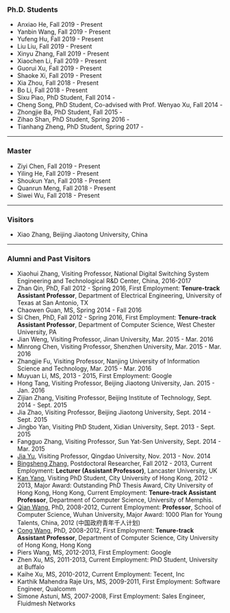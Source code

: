 ### Ph.D. Students
 
 * Anxiao He, Fall 2019 - Present
 * Yanbin Wang, Fall 2019 - Present
 * Yufeng Hu, Fall 2019 - Present
 * Liu Liu, Fall 2019 - Present
 * Xinyu Zhang, Fall 2019 - Present
 * Xiaochen Li, Fall 2019 - Present
 * Guorui Xu, Fall 2019 - Present
 * Shaoke Xi, Fall 2019 - Present
 * Xia Zhou, Fall 2018 - Present
 * Bo Li, Fall 2018 - Present
 * Sixu Piao, PhD Student, Fall 2014 - 
 * Cheng Song, PhD Student, Co-advised with Prof. Wenyao Xu, Fall 2014 -
 * Zhongjie Ba, PhD Student, Fall 2015 - 
 * Zihao Shan, PhD Student, Spring 2016 -
 * Tianhang Zheng, PhD Student, Spring 2017 -
 
---

### Master
 
 * Ziyi Chen, Fall 2019 - Present
 * Yiling He, Fall 2019 - Present
 * Shoukun Yan, Fall 2018 - Present
 * Quanrun Meng, Fall 2018 - Present
 * Siwei Wu, Fall 2018 - Present
 
---

### Visitors
 
 * Xiao Zhang, Beijing Jiaotong University, China
 
 ---

### Alumni and Past Visitors

 * Xiaohui Zhang, Visiting Professor, National Digital Switching System Engineering and Technological R&D Center, China, 2016-2017
 * Zhan Qin, PhD, Fall 2012 - Spring 2016, First Employment: **Tenure-track Assistant Professor**, Department of Electrical Engineering, University of Texas at San Antonio, TX
 * Chaowen Guan, MS, Spring 2014 - Fall 2016
 * Si Chen, PhD, Fall 2012 - Spring 2016, First Employment: **Tenure-track Assistant Professor**, Department of Computer Science, West Chester University, PA
 * Jian Weng, Visiting Professor, Jinan University, Mar. 2015 - Mar. 2016
 * Minrong Chen, Visiting Professor, Shenzhen University, Mar. 2015 - Mar. 2016
 * Zhangjie Fu, Visiting Professor, Nanjing University of Information Science and Technology, Mar. 2015 - Mar. 2016
 * Muyuan Li, MS, 2013 - 2015, First Employment: Google 
 * Hong Tang, Visiting Professor, Beijing Jiaotong University, Jan. 2015 - Jan. 2016
 * Zijian Zhang, Visiting Professor, Beijing Institute of Technology, Sept. 2014 - Sept. 2015
 * Jia Zhao, Visiting Professor, Beijing Jiaotong University, Sept. 2014 - Sept. 2015 
 * Jingbo Yan, Visiting PhD Student, Xidian University, Sept. 2013 - Sept. 2015
 * Fangguo Zhang, Visiting Professor, Sun Yat-Sen University, Sept. 2014 - Mar. 2015
 * [Jia Yu](http://iec.qdu.edu.cn/content-68-280-1.html), Visiting Professor, Qingdao University, Nov. 2013 - Nov. 2014
 * [Bingsheng Zhang](http://crypto.di.uoa.gr/~bingsheng/index.html), Postdoctoral Researcher, Fall 2012 - 2013, Current Employment: **Lecturer (Assistant Professor)**, Lancaster University, UK  
 * [Kan Yang](http://www.cs.cityu.edu.hk/~kanyang/), Visiting PhD Student, City University of Hong Kong, 2012 - 2013, Major Award: Outstanding PhD Thesis Award, City University of Hong Kong, Hong Kong, Current Employment: **Tenure-track Assistant Professor**, Department of Computer Science, University of Memphis.   
 * [Qian Wang](http://scholar.google.com/citations?user=CD7ybnAAAAAJ&hl=en), PhD, 2008-2012, Current Employment: **Professor**, School of Computer Science, Wuhan University, Major Award: 1000 Plan for Young Talents, China, 2012 (中国政府青年千人计划) 
 * [Cong Wang](http://www.cs.cityu.edu.hk/~congwang/), PhD, 2008-2012, First Employment: **Tenure-track Assistant Professor**, Department of Computer Science, City University of Hong Kong, Hong Kong 
 * Piers Wang, MS, 2012-2013, First Employment: Google 
 * Zhen Xu, MS, 2011-2013, Current Employment: PhD Student, University at Buffalo 
 * Kaihe Xu, MS, 2010-2012, Current Employment: Tecent, Inc 
 * Karthik Mahendra Raje Urs, MS, 2009-2011, First Employment: Software Engineer, Qualcomm 
 * Simone Astuni, MS, 2007-2008, First Employment: Sales Engineer, Fluidmesh Networks 